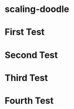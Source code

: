 # scaling-doodle

First Test
===============

Second Test
===============

Third Test
===============

Fourth Test
===============
